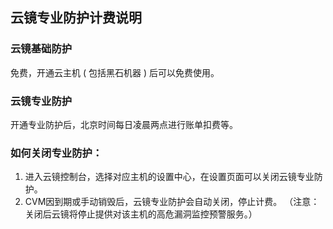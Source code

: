 ## 云镜专业防护计费说明

### 云镜基础防护
免费，开通云主机 ( 包括黑石机器 ) 后可以免费使用。
### 云镜专业防护
开通专业防护后，北京时间每日凌晨两点进行账单扣费等。


### 如何关闭专业防护：
1. 进入云镜控制台，选择对应主机的设置中心，在设置页面可以关闭云镜专业防护。
2. CVM因到期或手动销毁后，云镜专业防护会自动关闭，停止计费。
（注意：关闭后云镜将停止提供对该主机的高危漏洞监控预警服务。）
